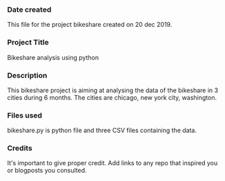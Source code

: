 ### Date created
This file for the project bikeshare created on 20 dec 2019.

### Project Title
Bikeshare analysis using python

### Description
This bikeshare project is aiming at analysing the data of the bikeshare in 3 cities during 6 months. The cities are chicago, new york city, washington.

### Files used
bikeshare.py is python file and three CSV files containing the data. 

### Credits
It's important to give proper credit. Add links to any repo that inspired you or blogposts you consulted.

